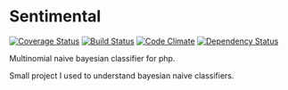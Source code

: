 # Sentimental

[![Coverage Status](https://coveralls.io/repos/shrink0r/sentimental/badge.svg?branch=master&service=github)](https://coveralls.io/github/shrink0r/sentimental?branch=master)
[![Build Status](https://travis-ci.org/shrink0r/sentimental.svg?branch=master)](https://travis-ci.org/shrink0r/sentimental)
[![Code Climate](https://codeclimate.com/github/shrink0r/sentimental/badges/gpa.svg)](https://codeclimate.com/github/shrink0r/sentimental)
[![Dependency Status](https://www.versioneye.com/user/projects/563e8cdd4d415e001e000371/badge.svg?style=flat)](https://www.versioneye.com/user/projects/563e8cdd4d415e001e000371)

Multinomial naive bayesian classifier for php.

Small project I used to understand bayesian naive classifiers.
